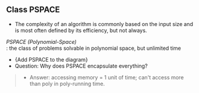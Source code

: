 ## Class PSPACE

- The complexity of an algorithm is commonly based on the input size and is most often defined by
its efficiency, but not always.

*PSPACE (Polynomial-Space)*    
: the class of problems solvable in polynomial space, but unlimited time

- {Add PSPACE to the diagram}
- Question: Why does PSPACE encapsulate everything?

> - Answer: accessing memory = 1 unit of time; can't access more than poly in poly-running time.
